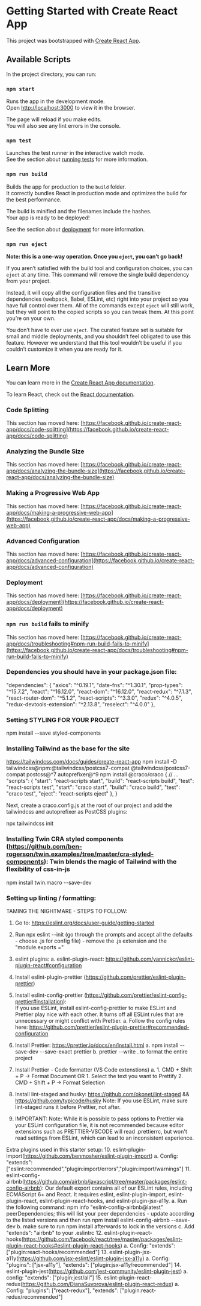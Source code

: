 # Getting Started with Create React App

This project was bootstrapped with [Create React App](https://github.com/facebook/create-react-app).

## Available Scripts

In the project directory, you can run:

### `npm start`

Runs the app in the development mode.\
Open [http://localhost:3000](http://localhost:3000) to view it in the browser.

The page will reload if you make edits.\
You will also see any lint errors in the console.

### `npm test`

Launches the test runner in the interactive watch mode.\
See the section about [running tests](https://facebook.github.io/create-react-app/docs/running-tests) for more information.

### `npm run build`

Builds the app for production to the `build` folder.\
It correctly bundles React in production mode and optimizes the build for the best performance.

The build is minified and the filenames include the hashes.\
Your app is ready to be deployed!

See the section about [deployment](https://facebook.github.io/create-react-app/docs/deployment) for more information.

### `npm run eject`

**Note: this is a one-way operation. Once you `eject`, you can’t go back!**

If you aren’t satisfied with the build tool and configuration choices, you can `eject` at any time. This command will remove the single build dependency from your project.

Instead, it will copy all the configuration files and the transitive dependencies (webpack, Babel, ESLint, etc) right into your project so you have full control over them. All of the commands except `eject` will still work, but they will point to the copied scripts so you can tweak them. At this point you’re on your own.

You don’t have to ever use `eject`. The curated feature set is suitable for small and middle deployments, and you shouldn’t feel obligated to use this feature. However we understand that this tool wouldn’t be useful if you couldn’t customize it when you are ready for it.

## Learn More

You can learn more in the [Create React App documentation](https://facebook.github.io/create-react-app/docs/getting-started).

To learn React, check out the [React documentation](https://reactjs.org/).

### Code Splitting

This section has moved here: [https://facebook.github.io/create-react-app/docs/code-splitting](https://facebook.github.io/create-react-app/docs/code-splitting)

### Analyzing the Bundle Size

This section has moved here: [https://facebook.github.io/create-react-app/docs/analyzing-the-bundle-size](https://facebook.github.io/create-react-app/docs/analyzing-the-bundle-size)

### Making a Progressive Web App

This section has moved here: [https://facebook.github.io/create-react-app/docs/making-a-progressive-web-app](https://facebook.github.io/create-react-app/docs/making-a-progressive-web-app)

### Advanced Configuration

This section has moved here: [https://facebook.github.io/create-react-app/docs/advanced-configuration](https://facebook.github.io/create-react-app/docs/advanced-configuration)

### Deployment

This section has moved here: [https://facebook.github.io/create-react-app/docs/deployment](https://facebook.github.io/create-react-app/docs/deployment)

### `npm run build` fails to minify

This section has moved here: [https://facebook.github.io/create-react-app/docs/troubleshooting#npm-run-build-fails-to-minify](https://facebook.github.io/create-react-app/docs/troubleshooting#npm-run-build-fails-to-minify)

### Dependencies you should have in your package.json file:
 "dependencies": {
    "axios": "^0.19.1",
    "date-fns": "^1.30.1",
    "prop-types": "^15.7.2",
    "react": "^16.12.0",
    "react-dom": "^16.12.0",
    "react-redux": "^7.1.3",
    "react-router-dom": "^5.1.2",
    "react-scripts": "^3.3.0",
    "redux": "^4.0.5",
    "redux-devtools-extension": "^2.13.8",
    "reselect": "^4.0.0"
  },

### Setting STYLING FOR YOUR PROJECT

npm install --save styled-components

### Installing Tailwind as the base for the site
https://tailwindcss.com/docs/guides/create-react-app
npm install -D tailwindcss@npm:@tailwindcss/postcss7-compat @tailwindcss/postcss7-compat postcss@^7 autoprefixer@^9
npm install @craco/craco
  {
    // ...
    "scripts": {
     "start": "react-scripts start",<delete>
     "build": "react-scripts build",<delete>
     "test": "react-scripts test",<delete>
     "start": "craco start",<add>
     "build": "craco build",<add>
     "test": "craco test",<add>
      "eject": "react-scripts eject"
    },
  }

  Next, create a craco.config.js at the root of our project and add the tailwindcss and autoprefixer as PostCSS plugins:

  npx tailwindcss init

### Installing Twin CRA styled components (https://github.com/ben-rogerson/twin.examples/tree/master/cra-styled-components): Twin blends the magic of Tailwind with the flexibility of css-in-js
npm install twin.macro --save-dev




### Setting up linting / formatting:

TAMING THE NIGHTMARE - STEPS TO FOLLOW:

1. Go to: https://eslint.org/docs/user-guide/getting-started
2. Run npx eslint --init (go through the prompts and accept all the defaults - choose .js for config file) - remove the .js extension and the "module.exports ="
3. eslint plugins:
   a. eslint-plugin-react: https://github.com/yannickcr/eslint-plugin-react#configuration
4. Install eslint-plugin-prettier (https://github.com/prettier/eslint-plugin-prettier)
5. Install eslint-config-prettier (https://github.com/prettier/eslint-config-prettier#installation):  
   If you use ESLint, install eslint-config-prettier to make ESLint and Prettier play nice with each other. It turns off all ESLint rules that are unnecessary or might conflict with Prettier.
   a. Follow the config rules here: https://github.com/prettier/eslint-plugin-prettier#recommended-configuration
6. Install Prettier: https://prettier.io/docs/en/install.html
   a. npm install --save-dev --save-exact prettier
   b. prettier --write . to format the entire project
7. Install Prettier - Code formatter (VS Code extenstions)
   a. 1. CMD + Shift + P -> Format Document
   OR 1. Select the text you want to Prettify 2. CMD + Shift + P -> Format Selection

8. Install lint-staged and husky: https://github.com/okonet/lint-staged && https://github.com/typicode/husky
   Note: If you use ESLint, make sure lint-staged runs it before Prettier, not after.

9. IMPORTANT: Note: While it is possible to pass options to Prettier via your ESLint configuration file, it is not recommended because editor extensions such as PRETTIER-VSCODE will read .prettierrc, but won't read settings from ESLint, which can lead to an inconsistent experience.

Extra plugins used in this starter setup:
10. eslint-plugin-import(https://github.com/benmosher/eslint-plugin-import)
  a. Config: "extends": ["eslint:recommended","plugin:import/errors","plugin:import/warnings"]
11. eslint-config-airbnb(https://github.com/airbnb/javascript/tree/master/packages/eslint-config-airbnb): Our default export contains all of our ESLint rules, including ECMAScript 6+ and React. It requires eslint, eslint-plugin-import, eslint-plugin-react, eslint-plugin-react-hooks, and eslint-plugin-jsx-a11y.
  a. Run the following command: npm info "eslint-config-airbnb@latest" peerDependencies; this will list your peer dependencies - update according to the listed versions and then run npm install eslint-config-airbnb --save-dev
  b. make sure to run npm install afterwards to lock in the versions
  c. Add "extends": "airbnb" to your .eslintrc
12. eslint-plugin-react-hooks(https://github.com/facebook/react/tree/master/packages/eslint-plugin-react-hooks#eslint-plugin-react-hooks)
  a. Config: "extends": ["plugin:react-hooks/recommended"]
13. eslint-plugin-jsx-a11y(https://github.com/jsx-eslint/eslint-plugin-jsx-a11y)
  a. Config:
      "plugins": ["jsx-a11y"],
      "extends": ["plugin:jsx-a11y/recommended"]
14. eslint-plugin-jest(https://github.com/jest-community/eslint-plugin-jest)
  a. config:  "extends": ["plugin:jest/all"]
15. eslint-plugin-react-redux(https://github.com/DianaSuvorova/eslint-plugin-react-redux)
  a. Config: 
    "plugins": ["react-redux"],
    "extends": ["plugin:react-redux/recommended"]
